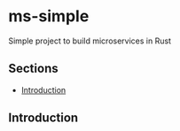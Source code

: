 # ms-simple
Simple project to build microservices in Rust

## Sections

* [Introduction](#introduction)

## Introduction


